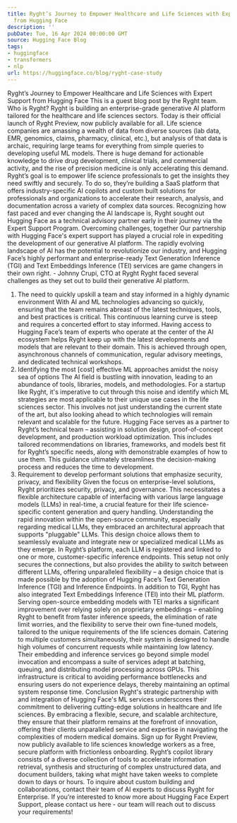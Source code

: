 ```yaml
---
title: Ryght’s Journey to Empower Healthcare and Life Sciences with Expert Support
  from Hugging Face
description: ''
pubDate: Tue, 16 Apr 2024 00:00:00 GMT
source: Hugging Face Blog
tags:
- huggingface
- transformers
- nlp
url: https://huggingface.co/blog/ryght-case-study
---
```


Ryght’s Journey to Empower Healthcare and Life Sciences with Expert Support from Hugging Face
This is a guest blog post by the Ryght team.
Who is Ryght?
Ryght is building an enterprise-grade generative AI platform tailored for the healthcare and life sciences sectors. Today is their official launch of Ryght Preview, now publicly available for all.
Life science companies are amassing a wealth of data from diverse sources (lab data, EMR, genomics, claims, pharmacy, clinical, etc.), but analysis of that data is archaic, requiring large teams for everything from simple queries to developing useful ML models. There is huge demand for actionable knowledge to drive drug development, clinical trials, and commercial activity, and the rise of precision medicine is only accelerating this demand.
Ryght’s goal is to empower life science professionals to get the insights they need swiftly and securely. To do so, they’re building a SaaS platform that offers industry-specific AI copilots and custom built solutions for professionals and organizations to accelerate their research, analysis, and documentation across a variety of complex data sources.
Recognizing how fast paced and ever changing the AI landscape is, Ryght sought out Hugging Face as a technical advisory partner early in their journey via the Expert Support Program.
Overcoming challenges, together
Our partnership with Hugging Face's expert support has played a crucial role in expediting the development of our generative AI platform. The rapidly evolving landscape of AI has the potential to revolutionize our industry, and Hugging Face’s highly performant and enterprise-ready Text Generation Inference (TGI) and Text Embeddings Inference (TEI) services are game changers in their own right. - Johnny Crupi, CTO at Ryght
Ryght faced several challenges as they set out to build their generative AI platform.
1. The need to quickly upskill a team and stay informed in a highly dynamic environment
With AI and ML technologies advancing so quickly, ensuring that the team remains abreast of the latest techniques, tools, and best practices is critical. This continuous learning curve is steep and requires a concerted effort to stay informed.
Having access to Hugging Face’s team of experts who operate at the center of the AI ecosystem helps Ryght keep up with the latest developments and models that are relevant to their domain. This is achieved through open, asynchronous channels of communication, regular advisory meetings, and dedicated technical workshops.
2. Identifying the most [cost] effective ML approaches amidst the noisy sea of options
The AI field is bustling with innovation, leading to an abundance of tools, libraries, models, and methodologies. For a startup like Ryght, it's imperative to cut through this noise and identify which ML strategies are most applicable to their unique use cases in the life sciences sector. This involves not just understanding the current state of the art, but also looking ahead to which technologies will remain relevant and scalable for the future.
Hugging Face serves as a partner to Ryght’s technical team – assisting in solution design, proof-of-concept development, and production workload optimization. This includes tailored recommendations on libraries, frameworks, and models best fit for Ryght’s specific needs, along with demonstrable examples of how to use them. This guidance ultimately streamlines the decision-making process and reduces the time to development.
3. Requirement to develop performant solutions that emphasize security, privacy, and flexibility
Given the focus on enterprise-level solutions, Ryght prioritizes security, privacy, and governance. This necessitates a flexible architecture capable of interfacing with various large language models (LLMs) in real-time, a crucial feature for their life science-specific content generation and query handling.
Understanding the rapid innovation within the open-source community, especially regarding medical LLMs, they embraced an architectural approach that supports "pluggable" LLMs. This design choice allows them to seamlessly evaluate and integrate new or specialized medical LLMs as they emerge.
In Ryght’s platform, each LLM is registered and linked to one or more, customer-specific inference endpoints. This setup not only secures the connections, but also provides the ability to switch between different LLMs, offering unparalleled flexibility – a design choice that is made possible by the adoption of Hugging Face’s Text Generation Inference (TGI) and Inference Endpoints.
In addition to TGI, Ryght has also integrated Text Embeddings Inference (TEI) into their ML platform. Serving open-source embedding models with TEI marks a significant improvement over relying solely on proprietary embeddings – enabling Ryght to benefit from faster inference speeds, the elimination of rate limit worries, and the flexibility to serve their own fine-tuned models, tailored to the unique requirements of the life sciences domain.
Catering to multiple customers simultaneously, their system is designed to handle high volumes of concurrent requests while maintaining low latency. Their embedding and inference services go beyond simple model invocation and encompass a suite of services adept at batching, queuing, and distributing model processing across GPUs. This infrastructure is critical to avoiding performance bottlenecks and ensuring users do not experience delays, thereby maintaining an optimal system response time.
Conclusion
Ryght's strategic partnership with and integration of Hugging Face's ML services underscores their commitment to delivering cutting-edge solutions in healthcare and life sciences. By embracing a flexible, secure, and scalable architecture, they ensure that their platform remains at the forefront of innovation, offering their clients unparalleled service and expertise in navigating the complexities of modern medical domains.
Sign up for Ryght Preview, now publicly available to life sciences knowledge workers as a free, secure platform with frictionless onboarding. Ryght’s copilot library consists of a diverse collection of tools to accelerate information retrieval, synthesis and structuring of complex unstructured data, and document builders, taking what might have taken weeks to complete down to days or hours. To inquire about custom building and collaborations, contact their team of AI experts to discuss Ryght for Enterprise.
If you’re interested to know more about Hugging Face Expert Support, please contact us here - our team will reach out to discuss your requirements!